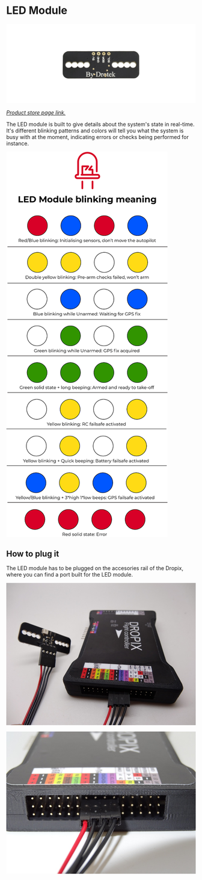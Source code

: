 # LED Module

![](../.gitbook/assets/led-module-drotek-dropix.png)

[_Product store page link._](https://store.drotek.com/accessories/465-pixhawkdropix-rgb-led-module-8944595425065.html)

The LED module is built to give details about the system's state in real-time. It's different blinking patterns and colors will tell you what the system is busy with at the moment, indicating errors or checks being performed for instance.

![](../.gitbook/assets/led-blink.png)

## How to plug it

The LED module has to be plugged on the accesories rail of the Dropix, where you can find a port built for the LED module.

![](../.gitbook/assets/led11.jpg)

![](../.gitbook/assets/led22.jpg)

